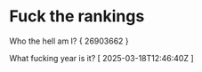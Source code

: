 # Fuck the rankings

Who the hell am I?
{ 26903662 }

What fucking year is it?
[ 2025-03-18T12:46:40Z ]
